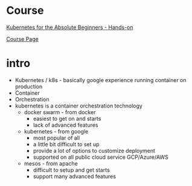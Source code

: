 # Course

[Kubernetes for the Absolute Beginners - Hands-on](https://www.udemy.com/course/learn-kubernetes/)

[Course Page](https://www.udemy.com/course/learn-kubernetes/learn/lecture/9703196#overview)


# intro

* Kubernetes / k8s - basically google experience running container on production
* Container
* Orchestration
* kubernetes is a container orchestration technology
    * docker swarm - from docker
        * easiest to get on and starts
        * lack of advanced features
    * kubernetes - from google
        * most popular of all
        * a little bit difficult to set up
        * provide a lot of options to customize deployment
        * supported on all public cloud service GCP/Azure/AWS
    * mesos - from apache
        * difficult to setup and get starts
        * support many advanced features